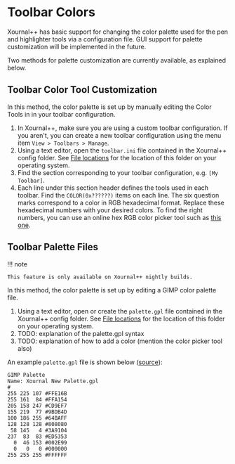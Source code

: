 # Toolbar Colors

Xournal++ has basic support for changing the color palette used for the pen and
highlighter tools via a configuration file. GUI support for palette
customization will be implemented in the future.

Two methods for palette customization are currently available, as explained
below.

## Toolbar Color Tool Customization

In this method, the color palette is set up by manually editing the Color Tools
in in your toolbar configuration.

1. In Xournal++, make sure you are using a custom toolbar configuration. If you
   aren't, you can create a new toolbar configuration using the menu item
   `View > Toolbars > Manage`.
2. Using a text editor, open the `toolbar.ini` file contained in the Xournal++
   config folder. See [File locations](../file-locations.md) for the location of
   this folder on your operating system.
3. Find the section corresponding to your toolbar configuration, e.g.
   `[My Toolbar]`.
4. Each line under this section header defines the tools used in each toolbar.
   Find the `COLOR(0x??????)` items on each line. The six question marks
   correspond to a color in RGB hexadecimal format. Replace these hexadecimal
   numbers with your desired colors. To find the right numbers, you can use an
   online hex RGB color picker tool such as [this one][mdn color picker].

## Toolbar Palette Files

!!! note

    This feature is only available on Xournal++ nightly builds.

In this method, the color palette is set up by editing a GIMP color palette
file.

1. Using a text editor, open or create the `palette.gpl` file contained in the
   Xournal++ config folder. See [File locations](../file-locations.md) for the
   location of this folder on your operating system.
2. TODO: explanation of the palette.gpl syntax
3. TODO: explanation of how to add a color (mention the color picker tool also)

An example `palette.gpl` file is shown below ([source](https://github.com/xournalpp/xournalpp/issues/1812#issuecomment-723679463)):

```
GIMP Palette
Name: Xournal New Palette.gpl
#
255 225 107 #FFE16B
255 161  84 #FFA154
205 158 247 #CD9EF7
155 219  77 #9BDB4D
100 186 255 #64BAFF
128 128 128 #808080
 58 145   4 #3A9104
237  83  83 #ED5353
  0  46 153 #002E99
  0   0   0 #000000
255 255 255 #FFFFFF
```

[mdn color picker]: https://developer.mozilla.org/en-US/docs/Web/CSS/CSS_Colors/Color_picker_tool
